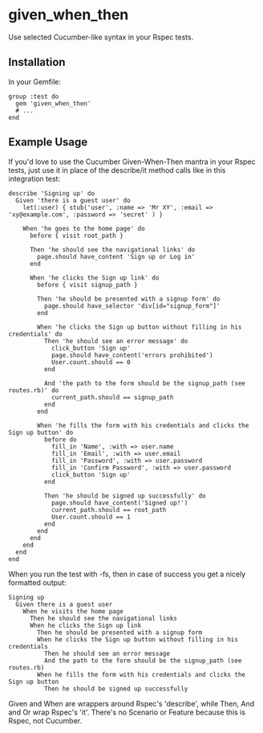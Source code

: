 # given_when_then

Use selected Cucumber-like syntax in your Rspec tests.


## Installation

In your Gemfile:

    group :test do
      gem 'given_when_then'
      # ...
    end


## Example Usage

If you'd love to use the Cucumber Given-When-Then mantra in your Rspec tests, just use it in place of the describe/it method calls like in this integration test:

    describe 'Signing up' do
      Given 'there is a guest user' do
        let(:user) { stub('user', :name => 'Mr XY', :email => 'xy@example.com', :password => 'secret' ) }

        When 'he goes to the home page' do
          before { visit root_path }

          Then 'he should see the navigational links' do
            page.should have_content 'Sign up or Log in'
          end

          When 'he clicks the Sign up link' do
            before { visit signup_path }

            Then 'he should be presented with a signup form' do
              page.should have_selector 'div[id="signup_form"]'
            end

            When 'he clicks the Sign up button without filling in his credentials' do
              Then 'he should see an error message' do
                click_button 'Sign up'
                page.should have_content('errors prohibited')
                User.count.should == 0
              end

              And 'the path to the form should be the signup_path (see routes.rb)' do
                current_path.should == signup_path
              end
            end

            When 'he fills the form with his credentials and clicks the Sign up button' do
              before do
                fill_in 'Name', :with => user.name
                fill_in 'Email', :with => user.email
                fill_in 'Password', :with => user.password
                fill_in 'Confirm Password', :with => user.password
                click_button 'Sign up'
              end

              Then 'he should be signed up successfully' do
                page.should have_content('Signed up!')
                current_path.should == root_path
                User.count.should == 1
              end
            end
          end
        end
      end
    end


When you run the test with -fs, then in case of success you get a nicely formatted output:

    Signing up
      Given there is a guest user
        When he visits the home page
          Then he should see the navigational links
          When he clicks the Sign up link
            Then he should be presented with a signup form
            When he clicks the Sign up button without filling in his credentials
              Then he should see an error message
              And the path to the form should be the signup_path (see routes.rb)
            When he fills the form with his credentials and clicks the Sign up button
              Then he should be signed up successfully


Given and When are wrappers around Rspec's 'describe', while Then, And and Or wrap Rspec's 'it'.
There's no Scenario or Feature because this is Rspec, not Cucumber.

